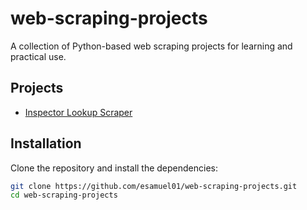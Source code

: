 # web-scraping-projects

A collection of Python-based web scraping projects for learning and practical use.

## Projects
- [Inspector Lookup Scraper](projects/inspector-lookup)

## Installation
Clone the repository and install the dependencies:
```bash
git clone https://github.com/esamuel01/web-scraping-projects.git
cd web-scraping-projects
